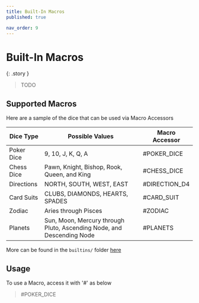 ```yaml
---
title: Built-In Macros
published: true

nav_order: 9
---
```


# Built-In Macros


{: .story }   
> TODO

## Supported Macros
Here are a sample of the dice that can be used via Macro Accessors

| Dice Type | Possible Values | Macro Accessor |
| ----------- | -------------- | --------------- |
| Poker Dice | 9, 10, J, K, Q, A | #POKER_DICE |
| Chess Dice | Pawn, Knight, Bishop, Rook, Queen, and King | #CHESS_DICE |
| Directions | NORTH, SOUTH, WEST, EAST | #DIRECTION_D4 |
| Card Suits| CLUBS, DIAMONDS, HEARTS, SPADES | #CARD_SUIT |
| Zodiac | Aries through Pisces | #ZODIAC |
| Planets | Sun, Moon, Mercury through Pluto, Ascending Node, and Descending Node | #PLANETS |

More can be found in the `builtins/` folder [here](https://github.com/ianfhunter/GNOLL/tree/main/builtins)

## Usage

To use a Macro, access it with '#' as below
> #POKER_DICE
